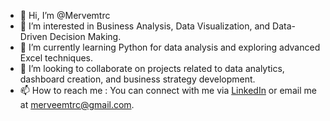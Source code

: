 - 👋 Hi, I’m @Mervemtrc
- 👀 I’m interested in Business Analysis, Data Visualization, and Data-Driven Decision Making.
- 🌱 I’m currently learning Python for data analysis and exploring advanced Excel techniques.
- 💞️ I’m looking to collaborate on projects related to data analytics, dashboard creation, and business strategy development.
- 📫 How to reach me : You can connect with me via [LinkedIn](https://www.linkedin.com/in/merve-mataraci/) or email me at [merveemtrc@gmail.com](mailto:merveemtrc@gmail.com).



<!---
Mervemtrc/Mervemtrc is a ✨ special ✨ repository because its `README.md` (this file) appears on your GitHub profile.
You can click the Preview link to take a look at your changes.
--->
